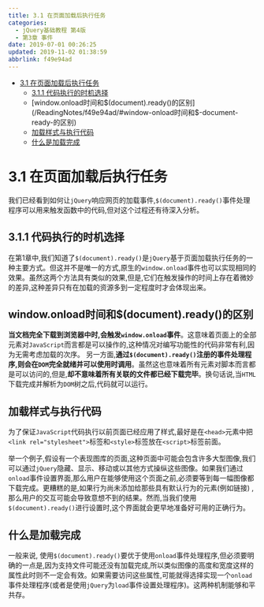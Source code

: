 ```yaml
---
title: 3.1 在页面加载后执行任务
categories: 
  - jQuery基础教程 第4版
  - 第3章 事件
date: 2019-07-01 00:26:25
updated: 2019-11-02 01:38:59
abbrlink: f49e94ad
---
```

- [3.1 在页面加载后执行任务](/ReadingNotes/f49e94ad/#3-1-在页面加载后执行任务)
    - [3.1.1 代码执行的时机选择](/ReadingNotes/f49e94ad/#3-1-1-代码执行的时机选择)
    - [window.onload时间和$(document).ready()的区别](/ReadingNotes/f49e94ad/#window-onload时间和$-document-ready-的区别)
    - [加载样式与执行代码](/ReadingNotes/f49e94ad/#加载样式与执行代码)
    - [什么是加载完成](/ReadingNotes/f49e94ad/#什么是加载完成)

<!--more-->
<script src="https://cdn.bootcss.com/jquery/3.4.0/jquery.slim.min.js"></script>
<script>$(document).ready(function () {$(".post-body > ul:nth-child(1)").hide();});</script>

<!--end-->
# 3.1 在页面加载后执行任务 #
我们已经看到如何让`jQuery`响应网页的加载事件,`$(document).ready()`事件处理程序可以用来触发函数中的代码,但对这个过程还有待深入分析。
## 3.1.1 代码执行的时机选择 ##
在第1章中,我们知道了`$(document).ready()`是`jQuery`基于页面加载执行任务的一种主要方式。但这并不是唯一的方式,原生的`window.onload`事件也可以实现相同的效果。虽然这两个方法具有类似的效果,但是,它们在触发操作的时间上存在着微妙的差异,这种差异只有在加载的资源多到一定程度时才会体现出来。
## window.onload时间和$(document).ready()的区别 ##
**当文档完全下载到浏览器中时,会触发`window.onload`事件**。这意味着页面上的全部元素对`JavaScript`而言都是可以操作的,这种情况对编写功能性的代码非常有利,因为无需考虑加载的次序。
另一方面,**通过`$(document).ready()`注册的事件处理程序,则会在`DOM`完全就绪并可以使用时调用**。虽然这也意味着所有元素对脚本而言都是可以访问的,但是,**却不意味着所有关联的文件都已经下载完毕**。换句话说,当`HTML`下载完成并解析为`DOM`树之后,代码就可以运行。

## 加载样式与执行代码 ##
为了保证`JavaScript`代码执行以前页面已经应用了样式,最好是在`<head>`元素中把`<link rel="stylesheet">`标签和`<style>`标签放在`<script>`标签前面。

举一个例子,假设有一个表现图库的页面,这种页面中可能会包含许多大型图像,我们可以通过`jQuery`隐藏、显示、移动或以其他方式操纵这些图像。如果我们通过`onload`事件设置界面,那么用户在能够使用这个页面之前,必须要等到每一幅图像都下载完成。更糟糕的是,如果行为尚未添加给那些具有默认行为的元素(例如链接) , 那么用户的交互可能会导致意想不到的结果。然而,当我们使用`$(document).ready()`进行设置时,这个界面就会更早地准备好可用的正确行为。

## 什么是加载完成 ##
一般来说, 使用`$(document).ready()`要优于使用`onload`事件处理程序,但必须要明确的一点是,因为支持文件可能还没有加载完成,所以类似图像的高度和宽度这样的属性此时则不一定会有效。如果需要访问这些属性,可能就得选择实现一个`onload`事件处理程序(或者是使用`jQuery`为`load`事件设置处理程序)。这两种机制能够和平共存。

